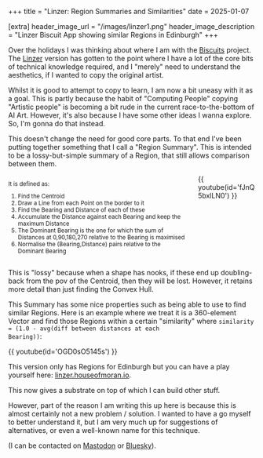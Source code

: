 +++
title = "Linzer: Region Summaries and Similarities"
date = 2025-01-07

[extra]
header_image_url = "/images/linzer1.png"
header_image_description = "Linzer Biscuit App showing similar Regions in Edinburgh"
+++

Over the holidays I was thinking about where I am with the [Biscuits](@/posts/2024-10-01.md) project. The [Linzer](https://linzer.houseofmoran.io) version has gotten to the point where I have a lot of the core bits of technical knowledge required, and I "merely" need to understand the aesthetics, if I wanted to copy the original artist. 

Whilst it is good to attempt to copy to learn, I am now a bit uneasy with it as a goal. This is partly because the habit of "Computing People" copying "Artistic people" is becoming a bit rude in the current race-to-the-bottom of AI Art. However, it's also because I have some other ideas I wanna explore. So, I'm gonna do that instead.

This doesn't change the need for good core parts. To that end I've been putting together something that I call a "Region Summary". This is intended to be a lossy-but-simple summary of a Region, that still allows comparison between them.

<div class="columns">
    <div class="column is-one-third">
        <p style="font-size: smaller">
        It is defined as:
            <ol style="font-size: smaller">
            <li>Find the Centroid</li>
            <li>Draw a Line from each Point on the border to it</li>
            <li>Find the Bearing and Distance of each of these</li>
            <li>Accumulate the Distance against each Bearing and keep the maximum Distance</li>
            <li>The Dominant Bearing is the one for which the sum of Distances at 0,90,180,270 relative to the Bearing is maximised</li>
            <li>Normalise the (Bearing,Distance) pairs relative to the Dominant Bearing</li>
            </ol>
        </p>
    </div>
    <div class="column">
{{ youtube(id='fJnQ5bxlLN0') }}
    </div>
</div>

This is "lossy" because when a shape has nooks, if these end up doubling-back from the pov of the Centroid, then they will be lost. However, it retains more detail than just finding the Convex Hull.

This Summary has some nice properties such as being able to use to find similar Regions. Here is an example where we treat it is a 360-element Vector and find those Regions within a certain "similarity" where <code>similarity = (1.0 - avg(diff between distances at each Bearing))</code>:

{{ youtube(id='OGD0sO5145s') }}

<p></p>

This version only has Regions for Edinburgh but you can have a play yourself here: [linzer.houseofmoran.io](https://linzer.houseofmoran.io).

This now gives a substrate on top of which I can build other stuff.

However, part of the reason I am writing this up here is because this is almost certainly not a new problem / solution. I wanted to have a go myself to better understand it, but I am very much up for suggestions of alternatives, or even a well-known name for this technique.

(I can be contacted on [Mastodon](https://mastodon.scot/@mike_moran) or [Bluesky](https://bsky.app/profile/mikemoran.bsky.social)).